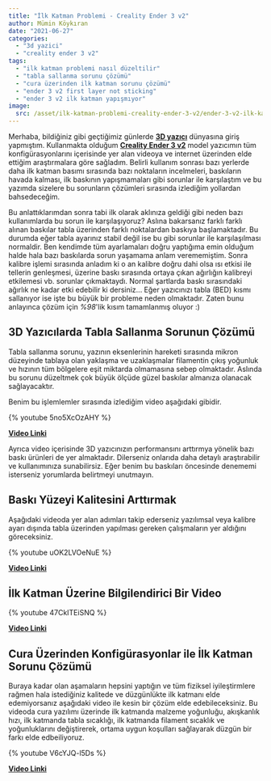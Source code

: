 ```yaml
---
title: "İlk Katman Problemi - Creality Ender 3 v2"
author: Mümin Köykıran
date: "2021-06-27"
categories: 
  - "3d yazici"
  - "creality ender 3 v2"
tags: 
  - "ilk katman problemi nasıl düzeltilir"
  - "tabla sallanma sorunu çözümü"
  - "cura üzerinden ilk katman sorunu çözümü"
  - "ender 3 v2 first layer not sticking"
  - "ender 3 v2 ilk katman yapışmıyor"
image:
  src: /asset/ilk-katman-problemi-creality-ender-3-v2/ender-3-v2-ilk-katman-yapismiyor.jpg
---
```


Merhaba, bildiğiniz gibi geçtiğimiz günlerde **[3D yazıcı](/categories/3d-yazici/)** dünyasına giriş yapmıştım. Kullanmakta olduğum **[Creality Ender 3 v2](/categories/creality-ender-3-v2/)** model yazıcımın tüm konfigürasyonlarını içerisinde yer alan videoya ve internet üzerinden elde ettiğim araştırmalara göre sağladım. Belirli kullanım sonrası bazı yerlerde daha ilk katman basımı sırasında bazı noktaların incelmeleri, baskıların havada kalması, ilk baskının yapışmamaları gibi sorunlar ile karşılaştım ve bu yazımda sizelere bu sorunların çözümleri sırasında izlediğim yollardan bahsedeceğim.

Bu anlattıklarımdan sonra tabi ilk olarak aklınıza geldiği gibi neden bazı kullanımlarda bu sorun ile karşılaşıyoruz? Aslına bakarsanız farklı farklı alınan baskılar tabla üzerinden farklı noktalardan baskıya başlamaktadır. Bu durumda eğer tabla ayarınız stabil değil ise bu gibi sorunlar ile karşılaşılması normaldir. Ben kendimde tüm ayarlamaları doğru yaptığıma emin olduğum halde hala bazı baskılarda sorun yaşamama anlam verememiştim. Sonra kalibre işlemi sırasında anladım ki o an kalibre doğru dahi olsa ısı etkisi ile tellerin genleşmesi, üzerine baskı sırasında ortaya çıkan ağırlığın kalibreyi etkilemesi vb. sorunlar çıkmaktaydı. Normal şartlarda baskı sırasındaki ağırlık ne kadar etki edebilir ki dersiniz... Eğer yazıcınızı tabla (BED) kısmı sallanıyor ise işte bu büyük bir probleme neden olmaktadır. Zaten bunu anlayınca çözüm için _%98_'lik kısım tamamlanmış oluyor :)


## 3D Yazıcılarda Tabla Sallanma Sorunun Çözümü

Tabla sallanma sorunu, yazının eksenlerinin hareketi sırasında mikron düzeyinde tablaya olan yaklaşma ve uzaklaşmalar filamentin çıkış yoğunluk ve hızının tüm bölgelere eşit miktarda olmamasına sebep olmaktadır. Aslında bu sorunu düzeltmek çok büyük ölçüde güzel baskılar almanıza olanacak sağlayacaktır.

Benim bu işlemlemler sırasında izlediğim video aşağıdaki gibidir.

{% youtube 5no5XcOzAHY %}


**[Video Linki](https://www.youtube.com/watch?v=5no5XcOzAHY)**


Ayrıca video içerisinde 3D yazıcınızın performansını arttırmya yönelik bazı baskı ürünleri de yer almaktadır. Dilerseniz onlarıda daha detaylı araştırabilir ve kullanımınıza sunabilirsiz. Eğer benim bu baskıları öncesinde denememi isterseniz yorumlarda belirtmeyi unutmayın.


## Baskı Yüzeyi Kalitesini Arttırmak

Aşağıdaki videoda yer alan adımları takip ederseniz yazılımsal veya kalibre ayarı dışında tabla üzerinden yapılması gereken çalışmaların yer aldığını göreceksiniz.

{% youtube uOK2LVOeNuE %}


**[Video Linki](https://www.youtube.com/watch?v=uOK2LVOeNuE)**

## İlk Katman Üzerine Bilgilendirici Bir Video

{% youtube 47CkITEiSNQ %}


**[Video Linki](https://www.youtube.com/watch?v=47CkITEiSNQ)**


## Cura Üzerinden Konfigürasyonlar ile İlk Katman Sorunu Çözümü

Buraya kadar olan aşamaların hepsini yaptığın ve tüm fiziksel iyileştirmlere rağmen hala istediğiniz kalitede ve düzgünlükte ilk katmanı elde edemiyorsanız aşağıdaki video ile kesin bir çözüm elde edebileceksiniz. Bu videoda cura yazılımı üzerinde ilk katmanda malzeme yoğunluğu, akışkanlık hızı, ilk katmanda tabla sıcaklığı, ilk katmanda filament sıcaklık ve yoğunluklarını değiştirerek, ortama uygun koşulları sağlayarak düzgün bir farkı elde edbeiliyoruz.


{% youtube V6cYJQ-l5Ds %}


**[Video Linki](https://www.youtube.com/watch?v=V6cYJQ-l5Ds)**